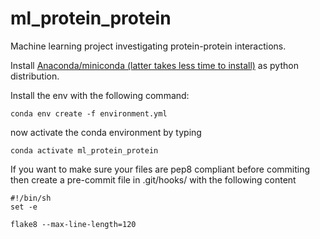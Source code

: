 # ml_protein_protein

Machine learning project investigating protein-protein interactions. 

Install [Anaconda/miniconda (latter takes less time to install)](https://docs.conda.io/en/latest/miniconda.html) as python distribution.

Install the env with the following command:
```
conda env create -f environment.yml
```

now activate the conda environment by typing 
```
conda activate ml_protein_protein
```

If you want to make sure your files are pep8 compliant before commiting then create a pre-commit file in .git/hooks/ 
with the following content
```
#!/bin/sh
set -e

flake8 --max-line-length=120
```